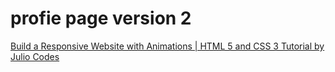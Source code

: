 # profie page version 2
[Build a Responsive Website with Animations | HTML 5 and CSS 3 Tutorial by Julio Codes](https://www.youtube.com/watch?v=FZQxPTV3cFk&t=620s)